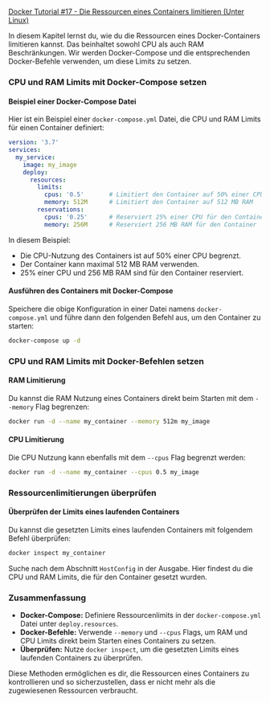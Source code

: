 [Docker Tutorial #17 - Die Ressourcen eines Containers limitieren (Unter Linux)](https://www.youtube.com/watch?v=9k12DF-zuO4&list=PLNmsVeXQZj7oea6IDCLzpKe5XfLmWCwgr&index=19)

In diesem Kapitel lernst du, wie du die Ressourcen eines Docker-Containers limitieren kannst. Das beinhaltet sowohl CPU als auch RAM Beschränkungen. Wir werden Docker-Compose und die entsprechenden Docker-Befehle verwenden, um diese Limits zu setzen.

### CPU und RAM Limits mit Docker-Compose setzen

#### Beispiel einer Docker-Compose Datei
Hier ist ein Beispiel einer `docker-compose.yml` Datei, die CPU und RAM Limits für einen Container definiert:

```yaml
version: '3.7'
services:
  my_service:
    image: my_image
    deploy:
      resources:
        limits:
          cpus: '0.5'       # Limitiert den Container auf 50% einer CPU
          memory: 512M      # Limitiert den Container auf 512 MB RAM
        reservations:
          cpus: '0.25'      # Reserviert 25% einer CPU für den Container
          memory: 256M      # Reserviert 256 MB RAM für den Container
```

In diesem Beispiel:
- Die CPU-Nutzung des Containers ist auf 50% einer CPU begrenzt.
- Der Container kann maximal 512 MB RAM verwenden.
- 25% einer CPU und 256 MB RAM sind für den Container reserviert.

#### Ausführen des Containers mit Docker-Compose
Speichere die obige Konfiguration in einer Datei namens `docker-compose.yml` und führe dann den folgenden Befehl aus, um den Container zu starten:

```sh
docker-compose up -d
```

### CPU und RAM Limits mit Docker-Befehlen setzen

#### RAM Limitierung
Du kannst die RAM Nutzung eines Containers direkt beim Starten mit dem `--memory` Flag begrenzen:

```sh
docker run -d --name my_container --memory 512m my_image
```

#### CPU Limitierung
Die CPU Nutzung kann ebenfalls mit dem `--cpus` Flag begrenzt werden:

```sh
docker run -d --name my_container --cpus 0.5 my_image
```

### Ressourcenlimitierungen überprüfen

#### Überprüfen der Limits eines laufenden Containers
Du kannst die gesetzten Limits eines laufenden Containers mit folgendem Befehl überprüfen:

```sh
docker inspect my_container
```

Suche nach dem Abschnitt `HostConfig` in der Ausgabe. Hier findest du die CPU und RAM Limits, die für den Container gesetzt wurden.

### Zusammenfassung

- **Docker-Compose:** Definiere Ressourcenlimits in der `docker-compose.yml` Datei unter `deploy.resources`.
- **Docker-Befehle:** Verwende `--memory` und `--cpus` Flags, um RAM und CPU Limits direkt beim Starten eines Containers zu setzen.
- **Überprüfen:** Nutze `docker inspect`, um die gesetzten Limits eines laufenden Containers zu überprüfen.

Diese Methoden ermöglichen es dir, die Ressourcen eines Containers zu kontrollieren und so sicherzustellen, dass er nicht mehr als die zugewiesenen Ressourcen verbraucht.